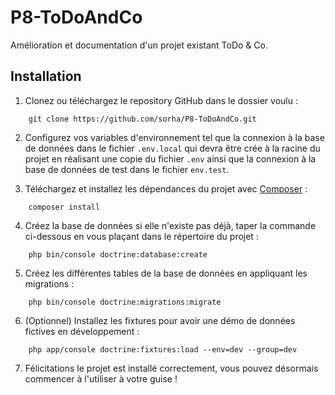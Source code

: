 # P8-ToDoAndCo

Amélioration et documentation d'un projet existant ToDo & Co.

## Installation
1. Clonez ou téléchargez le repository GitHub dans le dossier voulu :
```
    git clone https://github.com/sorha/P8-ToDoAndCo.git
```
2. Configurez vos variables d'environnement tel que la connexion à la base de données dans le fichier `.env.local` qui devra être crée à la racine du projet en réalisant une copie du fichier `.env` ainsi que la connexion à la base de données de test dans le fichier `env.test`.

3. Téléchargez et installez les dépendances du projet avec [Composer](https://getcomposer.org/download/) :
```
    composer install
```
4. Créez la base de données si elle n'existe pas déjà, taper la commande ci-dessous en vous plaçant dans le répertoire du projet :
```
    php bin/console doctrine:database:create
```
5. Créez les différentes tables de la base de données en appliquant les migrations :
```
    php bin/console doctrine:migrations:migrate
```
6. (Optionnel) Installez les fixtures pour avoir une démo de données fictives en développement :
```
    php app/console doctrine:fixtures:load --env=dev --group=dev
```
7. Félicitations le projet est installé correctement, vous pouvez désormais commencer à l'utiliser à votre guise !
